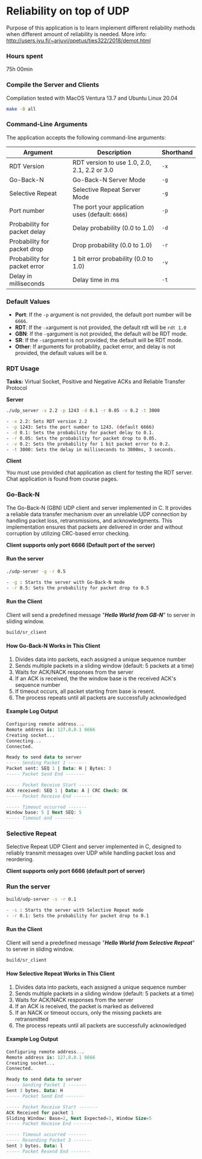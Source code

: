# Reliability on top of UDP 

Purpose of this application is to learn implement different reliability methods when different amount of reliability is needed. 
More info:
http://users.jyu.fi/~arjuvi/opetus/ties322/2018/demot.html

### Hours spent
75h 00min

### Compile the Server and Clients
Compilation tested with MacOS Ventura 13.7 and Ubuntu Linux 20.04
```bash
make -B all
```

### Command-Line Arguments
The application accepts the following command-line arguments:

| Argument                            | Description                            | Shorthand |
|-------------------------------------|----------------------------------------|-----------|
| RDT Version                         | RDT version to use 1.0, 2.0, 2.1, 2.2 or 3.0 | `-x`|
| Go-Back-N                           | Go-Back-N Server Mode                  | `-g`      |
| Selective Repeat                    | Selective Repeat Server Mode           | `-g`      |
| Port number                         | The port your application uses (default: `6666`)        | `-p`      |
| Probability for packet delay        | Delay probability (0.0 to 1.0)         | `-d`      |
| Probability for packet drop         | Drop probability (0.0 to 1.0)          | `-r`      |
| Probability for packet error        | 1 bit error probability (0.0 to 1.0)   | `-v`      |
| Delay in milliseconds               | Delay time in ms                       | `-t`      |

### Default Values
- **Port**: If the `-p` argument is not provided, the default port number will be `6666`.
- **RDT**: If the `-x`argument is not provided, the default rdt will be `rdt 1.0`
- **GBN**: If the `-g`argument is not provided, the default will be RDT mode.
- **SR**: If the `-s`argument is not provided, the default will be RDT mode.
- **Other**: If arguments for probability, packet error, and delay is not provided, the default values will be `0`.

### RDT Usage 
**Tasks:** Virtual Socket, Positive and Negative ACKs and Reliable Transfer Protocol

**Server**
```bash
./udp_server -x 2.2 -p 1243 -d 0.1 -r 0.05 -v 0.2 -t 3000

- -x 2.2: Sets RDT version 2.2
- -p 1243: Sets the port number to 1243. (default 6666)
- -d 0.1: Sets the probability for packet delay to 0.1.
- -r 0.05: Sets the probability for packet drop to 0.05.
- -v 0.2: Sets the probability for 1 bit packet error to 0.2.
- -t 3000: Sets the delay in milliseconds to 3000ms, 3 seconds.
```

**Client**

You must use provided chat application as client for testing the RDT server. Chat application is found from course pages.

### Go-Back-N
The Go-Back-N (GBN) UDP client and server implemented in C. It provides a reliable data transfer mechanism over an unreliable UDP connection by handling packet loss, retransmissions, and acknowledgments. This implementation ensures that packets are delivered in order and without corruption by utilizing CRC-based error checking.

**Client supports only port 6666 (Default port of the server)**

#### Run the server
```bash
./udp-server -g -r 0.5

- -g : Starts the server with Go-Back-N mode
- -r 0.5: Sets the probability for packet drop to 0.5
```

#### Run the Client

Client will send a predefined message "***Hello World from GB-N***" to server in sliding window.
``` bash
build/sr_client

```

#### How Go-Back-N Works in This Client
1. Divides data into packets, each assigned a unique sequence number
2. Sends multiple packets in a sliding window (default: 5 packets at a time)
3. Waits for ACK/NACK responses from the server
4. If an ACK is received, the the window base is the received ACK's sequence number
5. If timeout occurs, all packet starting from base is resent. 
6. The process repeats until all packets are successfully acknowledged


#### Example Log Output
```sql
Configuring remote address...
Remote address is: 127.0.0.1 6666
Creating socket...
Connecting...
Connected.

Ready to send data to server
----- Sending Packet 1 -------
Packet sent: SEQ 1 | Data: H | Bytes: 3
----- Packet Send End -------

----- Packet Receive Start -------
ACK received: SEQ 1 | Data: A | CRC Check: OK
----- Packet Receive End -------

----- Timeout occurred -------
Window base: 5 | Next SEQ: 5
----- Timeout end -------
```

### Selective Repeat
Selective Repeat UDP Client and server implemented in C, designed to reliably transmit messages over UDP while handling packet loss and reordering.

**Client supports only port 6666 (default port of server)**

### Run the server

```bash
build/udp-server -s -r 0.1

- -s : Starts the server with Selective Repeat mode
- -r 0.1: Sets the probability for packet drop to 0.1
```

#### Run the Client

Client will send a predefined message "***Hello World from Selective Repeat***" to server in sliding window.
``` bash
build/sr_client

```

#### How Selective Repeat Works in This Client
1. Divides data into packets, each assigned a unique sequence number
2. Sends multiple packets in a sliding window (default: 5 packets at a time)
3. Waits for ACK/NACK responses from the server
4. If an ACK is received, the packet is marked as delivered
5. If an NACK or timeout occurs, only the missing packets are retransmitted
6. The process repeats until all packets are successfully acknowledged

#### Example Log Output
```sql
Configuring remote address...
Remote address is: 127.0.0.1 6666
Creating socket...
Connected.

Ready to send data to server
----- Sending Packet 1 -------
Sent 3 bytes. Data: H
----- Packet Send End -------

----- Packet Receive Start -------
ACK Received for packet 1
Sliding Window: Base=2, Next Expected=3, Window Size=5
----- Packet Receive End -------

----- Timeout occurred -------
----- Resending Packet 3 -------
Sent 3 bytes. Data: l
----- Packet Resend End -------
```
